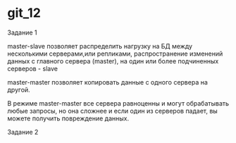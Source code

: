 # git_12
Задание 1

master-slave позволяет распределить нагрузку на БД между несколькими серверами,или репликами, распространение изменений данных с главного сервера (master), на один или более подчиненных серверов - slave

master-master позволяет копировать данные с одного сервера на другой.

В режиме master-master все сервера равноценны и могут обрабатывать любые запросы, но она сложнее и если один из серверов падает, вы можете получить повреждение данных.

Задание 2
